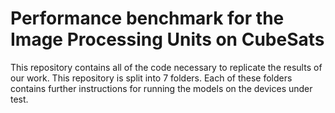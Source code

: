 # Performance benchmark for the Image Processing Units on CubeSats

This repository contains all of the code necessary to replicate the results of our work. This repository is split into 7 folders. Each of these folders contains further instructions for running the models on the devices under test.